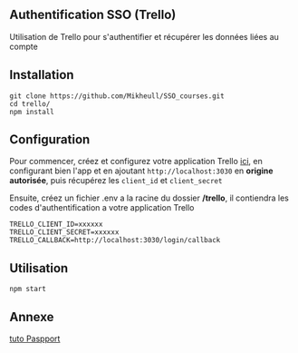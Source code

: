 


## Authentification SSO (Trello)

 
Utilisation de Trello pour s'authentifier et récupérer les données liées au compte

## Installation
```
git clone https://github.com/Mikheull/SSO_courses.git
cd trello/
npm install
```

## Configuration 
Pour commencer, créez et configurez votre application Trello [ici](https://trello.com/app-key), en configurant bien l'app et en ajoutant `http://localhost:3030` en **origine autorisée**, puis récupérez les `client_id` et `client_secret`

Ensuite, créez un fichier .env a la racine du dossier **/trello**, il contiendra les codes d'authentification a votre application Trello
```
TRELLO_CLIENT_ID=xxxxxx
TRELLO_CLIENT_SECRET=xxxxxx
TRELLO_CALLBACK=http://localhost:3030/login/callback
```

## Utilisation
```
npm start
```

## Annexe
[tuto Paspport](http://www.passportjs.org/packages/passport-trello/)
